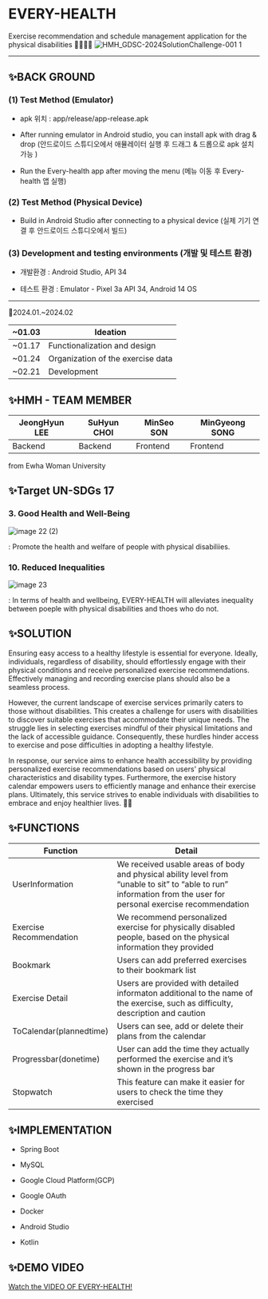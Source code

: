 # EVERY-HEALTH

Exercise recommendation and schedule management application for the physical disabilities 👩‍🦽👨‍🦽
![HMH_GDSC-2024SolutionChallenge-001 1](https://github.com/Solution-Challenge-HMH/every-health-android/assets/110734087/15173395-304f-4e6b-b379-a7e5ab2808d5)

---




## ✨BACK GROUND

### (1) Test Method (Emulator)

- apk 위치 : app/release/app-release.apk


- After running emulator in Android studio, you can install apk with drag & drop (안드로이드 스튜디오에서 애뮬레이터 실행 후 드래그 & 드롭으로 apk 설치 가능 )


- Run the Every-health app after moving the menu (메뉴 이동 후 Every-health 앱 실행)



### (2) Test Method (Physical Device)
- Build in Android Studio after connecting to a physical device (실제 기기 연결 후 안드로이드 스튜디오에서 빌드)


### (3) Development and testing environments (개발 및 테스트 환경)

- 개발환경 : Android Studio, API 34


- 테스트 환경 : Emulator - Pixel 3a API 34, Android 14 OS

---

📅2024.01.~2024.02 

|~01.03| Ideation|
|----|---|
|~01.17| Functionalization and design|
|~01.24| Organization of the exercise data|
|~02.21| Development|


## ✨HMH - TEAM MEMBER
|JeongHyun LEE|SuHyun CHOI|MinSeo SON|MinGyeong SONG|
|------|---|---|-----|
|Backend|Backend|Frontend|Frontend|

from Ewha Woman University 

## ✨Target UN-SDGs 17 
### 3. Good Health and Well-Being

![image 22 (2)](https://github.com/Solution-Challenge-HMH/every-health-android/assets/110734087/81169e36-148c-4ee0-ab26-88ec8a576e8b)

: Promote the health and welfare of people with physical disabiliies.
### 10. Reduced Inequalities

![image 23](https://github.com/Solution-Challenge-HMH/every-health-android/assets/110734087/7f33d9a8-b3b7-41fc-86ba-ad958c86c7c9)

: In terms of health and wellbeing, EVERY-HEALTH will alleviates inequality between poeple with physical disabilities and thoes who do not.

## ✨SOLUTION
Ensuring easy access to a healthy lifestyle is essential for everyone. Ideally, individuals, regardless of disability, should effortlessly engage with their physical conditions and receive personalized exercise recommendations. Effectively managing and recording exercise plans should also be a seamless process.


However, the current landscape of exercise services primarily caters to those without disabilities. This creates a challenge for users with disabilities to discover suitable exercises that accommodate their unique needs. The struggle lies in selecting exercises mindful of their physical limitations and the lack of accessible guidance. Consequently, these hurdles hinder access to exercise and pose difficulties in adopting a healthy lifestyle.


In response, our service aims to enhance health accessibility by providing personalized exercise recommendations based on users' physical characteristics and disability types. Furthermore, the exercise history calendar empowers users to efficiently manage and enhance their exercise plans. Ultimately, this service strives to enable individuals with disabilities to embrace and enjoy healthier lives. 💚💛

## ✨FUNCTIONS

| Function | Detail |
|----|---|
| UserInformation | We received usable areas of body and physical ability level from “unable to sit” to “able to run” information from the user for personal exercise recommendation |
| Exercise Recommendation | We recommend personalized exercise for physically disabled people, based on the physical information they provided |
| Bookmark | Users can add preferred exercises to their bookmark list |
| Exercise Detail | Users are provided with detailed informaton additional to the name of the exercise, such as difficulty, description and caution |
| ToCalendar(plannedtime) | Users can see, add or delete their plans from the calendar |
| Progressbar(donetime) | User can add the time they actually performed the exercise and it’s shown in the progress bar |
| Stopwatch | This feature can make it easier for users to check the time they exercised |


## ✨IMPLEMENTATION
- Spring Boot
  
- MySQL

- Google Cloud Platform(GCP)

- Google OAuth

- Docker

- Android Studio

- Kotlin


## ✨DEMO VIDEO
[Watch the VIDEO OF EVERY-HEALTH!](https://youtu.be/Oa4Ahn5jxvA?si=S6r09PAkPja_Aum5)
